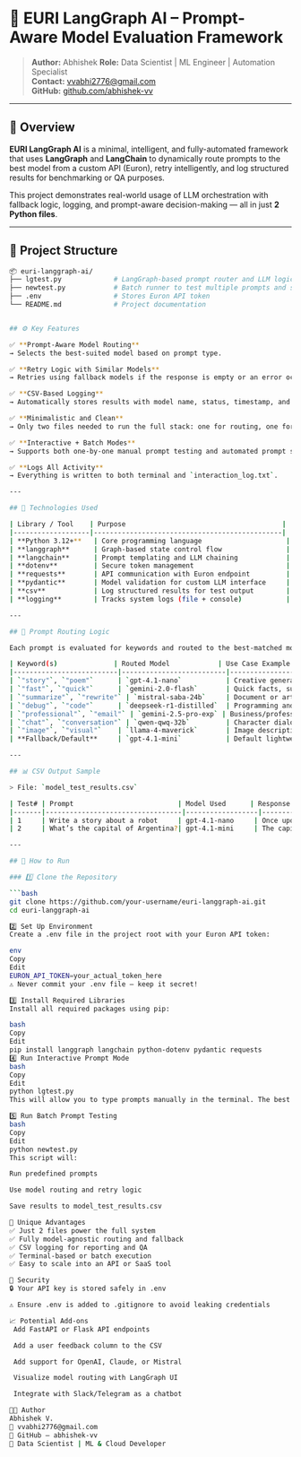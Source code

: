 # 🚀 EURI LangGraph AI – Prompt-Aware Model Evaluation Framework

> **Author:** Abhishek
> **Role:** Data Scientist | ML Engineer | Automation Specialist  
> **Contact:** vvabhi2776@gmail.com  
> **GitHub:** [github.com/abhishek-vv](https://github.com/abhishek-vv)

---

## 📌 Overview

**EURI LangGraph AI** is a minimal, intelligent, and fully-automated framework that uses **LangGraph** and **LangChain** to dynamically route prompts to the best model from a custom API (Euron), retry intelligently, and log structured results for benchmarking or QA purposes.

This project demonstrates real-world usage of LLM orchestration with fallback logic, logging, and prompt-aware decision-making — all in just **2 Python files**.

---

## 📁 Project Structure

```bash
📦 euri-langgraph-ai/
├── lgtest.py             # LangGraph-based prompt router and LLM logic
├── newtest.py            # Batch runner to test multiple prompts and save to CSV
├── .env                  # Stores Euron API token
└── README.md             # Project documentation


## ⚙️ Key Features

✅ **Prompt-Aware Model Routing**  
→ Selects the best-suited model based on prompt type.

✅ **Retry Logic with Similar Models**  
→ Retries using fallback models if the response is empty or an error occurs.

✅ **CSV-Based Logging**  
→ Automatically stores results with model name, status, timestamp, and trimmed response.

✅ **Minimalistic and Clean**  
→ Only two files needed to run the full stack: one for routing, one for testing.

✅ **Interactive + Batch Modes**  
→ Supports both one-by-one manual prompt testing and automated prompt suite testing.

✅ **Logs All Activity**  
→ Everything is written to both terminal and `interaction_log.txt`.

---

## 🔧 Technologies Used

| Library / Tool    | Purpose                                       |
|-------------------|-----------------------------------------------|
| **Python 3.12+**   | Core programming language                     |
| **langgraph**      | Graph-based state control flow                |
| **langchain**      | Prompt templating and LLM chaining            |
| **dotenv**         | Secure token management                       |
| **requests**       | API communication with Euron endpoint         |
| **pydantic**       | Model validation for custom LLM interface     |
| **csv**            | Log structured results for test output        |
| **logging**        | Tracks system logs (file + console)           |

---

## 🧠 Prompt Routing Logic

Each prompt is evaluated for keywords and routed to the best-matched model:

| Keyword(s)              | Routed Model            | Use Case Example                          |
|--------------------------|--------------------------|--------------------------------------------|
| `"story"`, `"poem"`      | `gpt-4.1-nano`           | Creative generation                        |
| `"fast"`, `"quick"`      | `gemini-2.0-flash`       | Quick facts, summaries                     |
| `"summarize"`, `"rewrite"` | `mistral-saba-24b`     | Document or article summarization          |
| `"debug"`, `"code"`      | `deepseek-r1-distilled`  | Programming and logic prompts              |
| `"professional"`, `"email"` | `gemini-2.5-pro-exp` | Business/professional communications       |
| `"chat"`, `"conversation"` | `qwen-qwq-32b`         | Character dialogues or roleplays           |
| `"image"`, `"visual"`    | `llama-4-maverick`       | Image descriptions and visual prompts      |
| **Fallback/Default**     | `gpt-4.1-mini`           | Default lightweight responder              |

---

## 📊 CSV Output Sample

> File: `model_test_results.csv`

| Test# | Prompt                          | Model Used      | Response (First 300 chars)       | Status      | Timestamp              |
|-------|----------------------------------|------------------|----------------------------------|-------------|-------------------------|
| 1     | Write a story about a robot     | gpt-4.1-nano     | Once upon a time...              | ✅ Success  | 2025-04-20 16:42:46     |
| 2     | What’s the capital of Argentina?| gpt-4.1-mini     | The capital is Buenos Aires.     | ✅ Success  | 2025-04-20 16:42:49     |

---

## 🚀 How to Run

### 1️⃣ Clone the Repository

```bash
git clone https://github.com/your-username/euri-langgraph-ai.git
cd euri-langgraph-ai

2️⃣ Set Up Environment
Create a .env file in the project root with your Euron API token:

env
Copy
Edit
EURON_API_TOKEN=your_actual_token_here
⚠️ Never commit your .env file — keep it secret!

3️⃣ Install Required Libraries
Install all required packages using pip:

bash
Copy
Edit
pip install langgraph langchain python-dotenv pydantic requests
4️⃣ Run Interactive Prompt Mode
bash
Copy
Edit
python lgtest.py
This will allow you to type prompts manually in the terminal. The best model is selected and the response is shown instantly.

5️⃣ Run Batch Prompt Testing
bash
Copy
Edit
python newtest.py
This script will:

Run predefined prompts

Use model routing and retry logic

Save results to model_test_results.csv

🧩 Unique Advantages
✅ Just 2 files power the full system
✅ Fully model-agnostic routing and fallback
✅ CSV logging for reporting and QA
✅ Terminal-based or batch execution
✅ Easy to scale into an API or SaaS tool

🔐 Security
🔒 Your API key is stored safely in .env

⚠️ Ensure .env is added to .gitignore to avoid leaking credentials

📈 Potential Add-ons
 Add FastAPI or Flask API endpoints

 Add a user feedback column to the CSV

 Add support for OpenAI, Claude, or Mistral

 Visualize model routing with LangGraph UI

 Integrate with Slack/Telegram as a chatbot

👨‍💻 Author
Abhishek V.
📧 vvabhi2776@gmail.com
🔗 GitHub – abhishek-vv
💼 Data Scientist | ML & Cloud Developer

